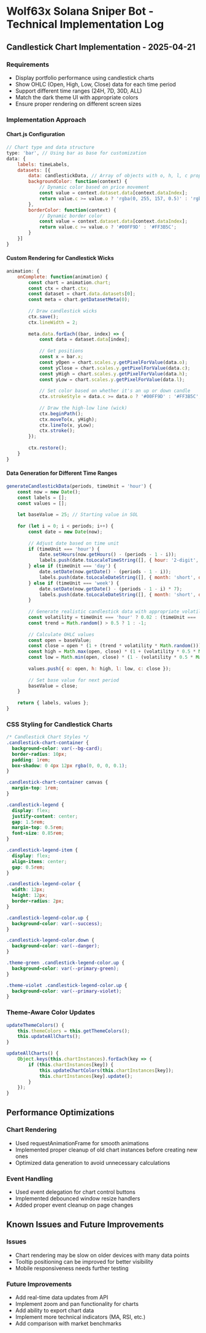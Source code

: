 # Wolf63x Solana Sniper Bot - Technical Implementation Log

## Candlestick Chart Implementation - 2025-04-21

### Requirements
- Display portfolio performance using candlestick charts
- Show OHLC (Open, High, Low, Close) data for each time period
- Support different time ranges (24H, 7D, 30D, ALL)
- Match the dark theme UI with appropriate colors
- Ensure proper rendering on different screen sizes

### Implementation Approach

#### Chart.js Configuration
```javascript
// Chart type and data structure
type: 'bar', // Using bar as base for customization
data: {
    labels: timeLabels,
    datasets: [{
        data: candlestickData, // Array of objects with o, h, l, c properties
        backgroundColor: function(context) {
            // Dynamic color based on price movement
            const value = context.dataset.data[context.dataIndex];
            return value.c >= value.o ? 'rgba(0, 255, 157, 0.5)' : 'rgba(255, 59, 92, 0.5)';
        },
        borderColor: function(context) {
            // Dynamic border color
            const value = context.dataset.data[context.dataIndex];
            return value.c >= value.o ? '#00FF9D' : '#FF3B5C';
        }
    }]
}
```

#### Custom Rendering for Candlestick Wicks
```javascript
animation: {
    onComplete: function(animation) {
        const chart = animation.chart;
        const ctx = chart.ctx;
        const dataset = chart.data.datasets[0];
        const meta = chart.getDatasetMeta(0);
        
        // Draw candlestick wicks
        ctx.save();
        ctx.lineWidth = 2;
        
        meta.data.forEach((bar, index) => {
            const data = dataset.data[index];
            
            // Get positions
            const x = bar.x;
            const yOpen = chart.scales.y.getPixelForValue(data.o);
            const yClose = chart.scales.y.getPixelForValue(data.c);
            const yHigh = chart.scales.y.getPixelForValue(data.h);
            const yLow = chart.scales.y.getPixelForValue(data.l);
            
            // Set color based on whether it's an up or down candle
            ctx.strokeStyle = data.c >= data.o ? '#00FF9D' : '#FF3B5C';
            
            // Draw the high-low line (wick)
            ctx.beginPath();
            ctx.moveTo(x, yHigh);
            ctx.lineTo(x, yLow);
            ctx.stroke();
        });
        
        ctx.restore();
    }
}
```

#### Data Generation for Different Time Ranges
```javascript
generateCandlestickData(periods, timeUnit = 'hour') {
    const now = new Date();
    const labels = [];
    const values = [];
    
    let baseValue = 25; // Starting value in SOL
    
    for (let i = 0; i < periods; i++) {
        const date = new Date(now);
        
        // Adjust date based on time unit
        if (timeUnit === 'hour') {
            date.setHours(now.getHours() - (periods - 1 - i));
            labels.push(date.toLocaleTimeString([], { hour: '2-digit', minute: '2-digit' }));
        } else if (timeUnit === 'day') {
            date.setDate(now.getDate() - (periods - 1 - i));
            labels.push(date.toLocaleDateString([], { month: 'short', day: 'numeric' }));
        } else if (timeUnit === 'week') {
            date.setDate(now.getDate() - (periods - 1 - i) * 7);
            labels.push(date.toLocaleDateString([], { month: 'short', day: 'numeric' }));
        }
        
        // Generate realistic candlestick data with appropriate volatility
        const volatility = timeUnit === 'hour' ? 0.02 : (timeUnit === 'day' ? 0.03 : 0.04);
        const trend = Math.random() > 0.5 ? 1 : -1;
        
        // Calculate OHLC values
        const open = baseValue;
        const close = open * (1 + (trend * volatility * Math.random()));
        const high = Math.max(open, close) * (1 + (volatility * 0.5 * Math.random()));
        const low = Math.min(open, close) * (1 - (volatility * 0.5 * Math.random()));
        
        values.push({ o: open, h: high, l: low, c: close });
        
        // Set base value for next period
        baseValue = close;
    }
    
    return { labels, values };
}
```

### CSS Styling for Candlestick Charts
```css
/* Candlestick Chart Styles */
.candlestick-chart-container {
  background-color: var(--bg-card);
  border-radius: 10px;
  padding: 1rem;
  box-shadow: 0 4px 12px rgba(0, 0, 0, 0.1);
}

.candlestick-chart-container canvas {
  margin-top: 1rem;
}

.candlestick-legend {
  display: flex;
  justify-content: center;
  gap: 1.5rem;
  margin-top: 0.5rem;
  font-size: 0.85rem;
}

.candlestick-legend-item {
  display: flex;
  align-items: center;
  gap: 0.5rem;
}

.candlestick-legend-color {
  width: 12px;
  height: 12px;
  border-radius: 2px;
}

.candlestick-legend-color.up {
  background-color: var(--success);
}

.candlestick-legend-color.down {
  background-color: var(--danger);
}

.theme-green .candlestick-legend-color.up {
  background-color: var(--primary-green);
}

.theme-violet .candlestick-legend-color.up {
  background-color: var(--primary-violet);
}
```

### Theme-Aware Color Updates
```javascript
updateThemeColors() {
    this.themeColors = this.getThemeColors();
    this.updateAllCharts();
}

updateAllCharts() {
    Object.keys(this.chartInstances).forEach(key => {
        if (this.chartInstances[key]) {
            this.updateChartColors(this.chartInstances[key]);
            this.chartInstances[key].update();
        }
    });
}
```

## Performance Optimizations

### Chart Rendering
- Used requestAnimationFrame for smooth animations
- Implemented proper cleanup of old chart instances before creating new ones
- Optimized data generation to avoid unnecessary calculations

### Event Handling
- Used event delegation for chart control buttons
- Implemented debounced window resize handlers
- Added proper event cleanup on page changes

## Known Issues and Future Improvements

### Issues
- Chart rendering may be slow on older devices with many data points
- Tooltip positioning can be improved for better visibility
- Mobile responsiveness needs further testing

### Future Improvements
- Add real-time data updates from API
- Implement zoom and pan functionality for charts
- Add ability to export chart data
- Implement more technical indicators (MA, RSI, etc.)
- Add comparison with market benchmarks
